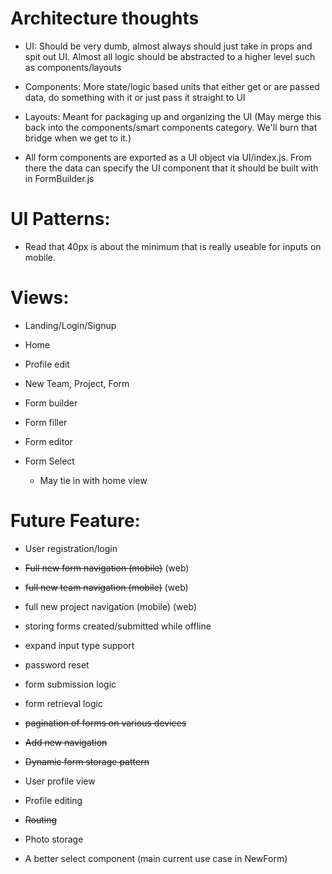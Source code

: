 # Architecture thoughts

- UI: Should be very dumb, almost always should just take in props and spit out UI. Almost all logic should be abstracted to a higher level such as components/layouts

- Components: More state/logic based units that either get or are passed data, do something with it or just pass it straight to UI

- Layouts: Meant for packaging up and organizing the UI (May merge this back into the components/smart components category. We'll burn that bridge when we get to it.)

- All form components are exported as a UI object via UI/index.js. From there the data can specify the UI component that it should be built with in FormBuilder.js

# UI Patterns:

- Read that 40px is about the minimum that is really useable for inputs on mobile.

# Views:

- Landing/Login/Signup

- Home

- Profile edit

- New Team, Project, Form

- Form builder

- Form filler

- Form editor

- Form Select
  - May tie in with home view

# Future Feature:

- User registration/login

- ~~Full new form navigation (mobile)~~ (web)

- ~~full new team navigation (mobile)~~ (web)

- full new project navigation (mobile) (web)

- storing forms created/submitted while offline

- expand input type support

- password reset

- form submission logic

- form retrieval logic

- ~~pagination of forms on various devices~~

- ~~Add new navigation~~

- ~~Dynamic form storage pattern~~

- User profile view

- Profile editing

- ~~Routing~~

- Photo storage

- A better select component (main current use case in NewForm)
